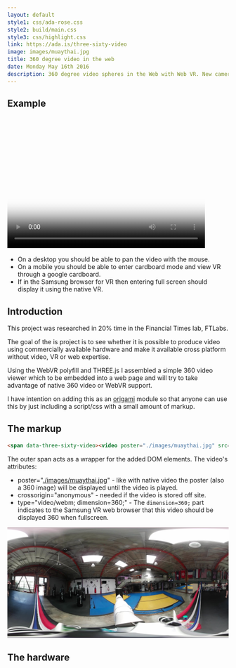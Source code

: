 ```yaml
---
layout: default
style1: css/ada-rose.css
style2: build/main.css
style3: css/highlight.css
link: https://ada.is/three-sixty-video
image: images/muaythai.jpg
title: 360 degree video in the web
date: Monday May 16th 2016
description: 360 degree video spheres in the Web with Web VR. New cameras and the advent of VR heralds a new era of immersive video experiences.
---
```


## Example

<p><span data-three-sixty-video><video poster="./images/muaythai.jpg" src="https://ada-pull-zone-egnalefgk5.netdna-ssl.com/mt2.webm" width="450" height="300" controls crossorigin="anonymous" type="video/webm; dimension=360;"></video></span>
<script src="build/main.js"></script></p>

* On a desktop you should be able to pan the video with the mouse.
* On a mobile you should be able to enter cardboard mode and view VR through a google cardboard.
* If in the Samsung browser for VR then entering full screen should display it using the native VR.

## Introduction

This project was researched in 20% time in the Financial Times lab, FTLabs.

The goal of the is project is to see whether it is possible to produce video using commercially available hardware and make it available cross platform without video, VR or web expertise.

Using the WebVR polyfill and THREE.js I assembled a simple 360 video viewer which to be embedded into a web page and will try to take advantage of native 360 video or WebVR support.

I have intention on adding this as an [origami](http://origami.ft.com/) module so that anyone can use this by just including a script/css with a small amount of markup.

## The markup

```html
<span data-three-sixty-video><video poster="./images/muaythai.jpg" src="https://ada-pull-zone-egnalefgk5.netdna-ssl.com/mt2.webm" width="450" height="300" controls crossorigin="anonymous" type="video/webm; dimension=360;"></video></span>
```

The outer span acts as a wrapper for the added DOM elements. The video's attributes:

* poster="[./images/muaythai.jpg](./images/muaythai.jpg)" - like with native video the poster (also a 360 image) will be displayed until the video is played.
* crossorigin="anonymous" - needed if the video is stored off site.
* type="video/webm; dimension=360;" - The `dimension=360;` part indicates to the Samsung VR web browser that this video should be displayed 360 when fullscreen.

![Video Snapshot](./images/muaythai.jpg)

## The hardware




